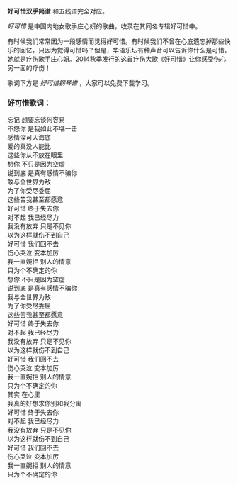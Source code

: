 

**好可惜双手简谱** 和五线谱完全对应。

_好可惜_ 是中国内地女歌手庄心妍的歌曲，收录在其同名专辑好可惜中。

有时候我们常常因为一段感情而觉得好可惜。有时候我们不曾在心底遗忘掉那些快乐的回忆，只因为觉得可惜吗？但是，华语乐坛有种声音可以告诉你什么是可惜。她就是疗伤歌手庄心妍。2014秋季发行的这首疗伤大歌《好可惜》让你感受伤心另一面的疗伤！

歌词下方是 _好可惜钢琴谱_ ，大家可以免费下载学习。

### 好可惜歌词：

忘记 想要忘谈何容易  
不怨你 是我如此不堪一击  
感情深可入海底  
爱的真没人能比  
这些你从不放在眼里  
想你 不只是因为空虚  
说到底 是真有感情不骗你  
敢与全世界为敌  
为了你受尽委屈  
这些苦我甚至都愿意  
好可惜 终于失去你  
对不起 我已经尽力  
我没有放弃 只是不见你  
以为这样就伤不到自己  
好可惜 我们回不去  
伤心哭泣 变本加厉  
我一直婉拒 别人的情意  
只为个不确定的你  
想你 不只是因为空虚  
说到底 是真有感情不骗你  
我与全世界为敌  
为了你受尽委屈  
这些苦我甚至都愿意  
好可惜 终于失去你  
对不起 我已经尽力  
我没有放弃 只是不见你  
以为这样就伤不到自己  
好可惜 我们回不去  
伤心哭泣 变本加厉  
我一直婉拒 别人的情意  
只为个不确定的你  
其实 在心里  
我真的好想求你别和我分离  
好可惜 终于失去你  
对不起 我已经尽力  
我没有放弃 只是不见你  
以为这样就伤不到自己  
好可惜 我们回不去  
伤心哭泣 变本加厉  
我一直婉拒 别人的情意  
只为个不确定的你

